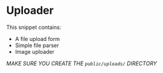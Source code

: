 # Uploader

This snippet contains:

* A file upload form
* Simple file parser
* Image uploader

*MAKE SURE YOU CREATE THE `public/uploads/` DIRECTORY*
